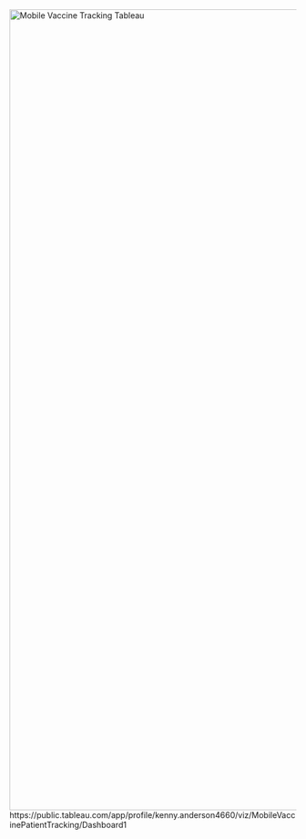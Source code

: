 <img width="1405" alt="Mobile Vaccine Tracking Tableau" src="https://github.com/drcajunkenny/Mobile-Vaccine-Tracker/assets/35378531/e290b74b-5356-4de7-9d7f-ec37826523e1">
https://public.tableau.com/app/profile/kenny.anderson4660/viz/MobileVaccinePatientTracking/Dashboard1
